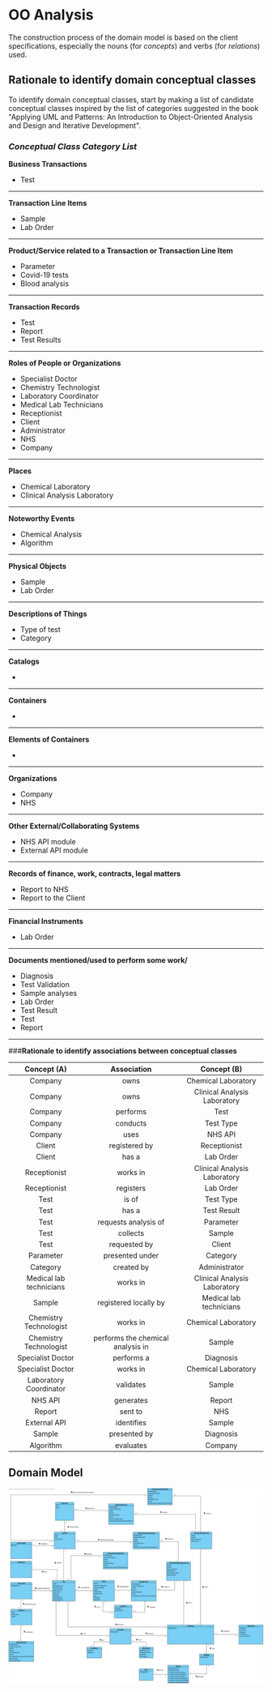 # OO Analysis #

The construction process of the domain model is based on the client specifications, especially the nouns (for _concepts_) and verbs (for _relations_) used. 

## Rationale to identify domain conceptual classes ##
To identify domain conceptual classes, start by making a list of candidate conceptual classes inspired by the list of categories suggested in the book "Applying UML and Patterns: An Introduction to Object-Oriented Analysis and Design and Iterative Development". 


### _Conceptual Class Category List_ ###

**Business Transactions**

* Test

---

**Transaction Line Items**

* Sample
* Lab Order

---

**Product/Service related to a Transaction or Transaction Line Item**

* Parameter
* Covid-19 tests
* Blood analysis

---


**Transaction Records**

* Test
* Report
* Test Results

---  


**Roles of People or Organizations**

* Specialist Doctor
* Chemistry Technologist
* Laboratory Coordinator
* Medical Lab Technicians
* Receptionist
* Client
* Administrator
* NHS
* Company

---


**Places**

* Chemical Laboratory
* Clinical Analysis Laboratory

---

**Noteworthy Events**

* Chemical Analysis
* Algorithm

---


**Physical Objects**

* Sample
* Lab Order

---


**Descriptions of Things**

* Type of test
* Category


---


**Catalogs**

*  

---


**Containers**

*  

---


**Elements of Containers**

*  

---


**Organizations**

* Company
* NHS

---

**Other External/Collaborating Systems**

* NHS API module
* External API module

---


**Records of finance, work, contracts, legal matters**

* Report to NHS
* Report to the Client

---


**Financial Instruments**

* Lab Order

---


**Documents mentioned/used to perform some work/**

* Diagnosis
* Test Validation
* Sample analyses
* Lab Order
* Test Result
* Test
* Report

---



###**Rationale to identify associations between conceptual classes**

|       Concept (A)       |          Association   	          |          Concept (B)          |
|:-----------------------:|:---------------------------------:|:-----------------------------:|
| Company  	              | owns                              | Chemical Laboratory           |
| Company  	              | owns                              | Clinical Analysis Laboratory  |
| Company  	              | performs   	                      | Test                          |
| Company  	              | conducts    		              | Test Type                     |
| Company             	  | uses                		      | NHS API                       |
| Client	              | registered by                     | Receptionist                  |
| Client 	              | has a            	              | Lab Order                     |
| Receptionist 	          | works in    		              | Clinical Analysis Laboratory  |
| Receptionist 	          | registers   		              | Lab Order                     |
| Test 	                  | is of    		                  | Test Type                     |
| Test 	                  | has a            	              | Test Result                   |
| Test 	                  | requests analysis of    	      | Parameter                     |
| Test 	                  | collects    		              | Sample                        |
| Test 	                  | requested by    	              | Client                        |
| Parameter               | presented under    		          | Category                      |
| Category 	              | created by    		              | Administrator                 |
| Medical lab technicians | works in    		              | Clinical Analysis Laboratory  |
| Sample 	              | registered locally by    	      | Medical lab technicians       |
| Chemistry Technologist  | works in    		              | Chemical Laboratory           |
| Chemistry Technologist  | performs the chemical analysis in | Sample                        |
| Specialist Doctor 	  | performs a                        | Diagnosis                     |
| Specialist Doctor 	  | works in    		              | Chemical Laboratory           |
| Laboratory Coordinator  | validates    		              | Sample                        |
| NHS API            	  | generates              	 	      | Report                        |
| Report               	  | sent to              	 	      | NHS                           |
| External API	          | identifies         	              | Sample                        |
| Sample             	  | presented by         		      | Diagnosis                     |
| Algorithm	              | evaluates            	          | Company                       |


## Domain Model

![DM.svg](DM.svg)




